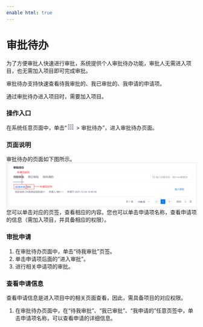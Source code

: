 ```yaml
---
enable html: true
---
```

# 审批待办

为了方便审批人快速进行审批，系统提供个人审批待办功能，审批人无需进入项目，也无需加入项目即可完成审批。

审批待办支持快速查看待我审批的、我已审批的、我申请的申请项。      

通过审批待办进入项目时，需要加入项目。      

### 操作入口         
在系统任意页面中，单击“![](../fig/nine_point.png) > 审批待办”，进入审批待办页面。     

### 页面说明               
审批待办的页面如下图所示。
![](../fig/shenzhicheng/审批待办-列表.png)                       
您可以单击对应的页签，查看相应的内容。您也可以单击申请项名称，查看申请项的信息（需加入项目，并具备相应的权限）。

### 审批申请      
1. 在审批待办页面中，单击“待我审批”页签。
2. 单击申请项后面的“进入审批”。
3. 进行相关申请项的审批。

### 查看申请信息       
查看申请信息是进入项目中的相关页面查看，因此，需具备项目的对应权限。       
1. 在审批待办页面中，在“待我审批”、“我已审批”、“我申请的”任意页签中，单击申请项名称，可以查看申请的详细信息。